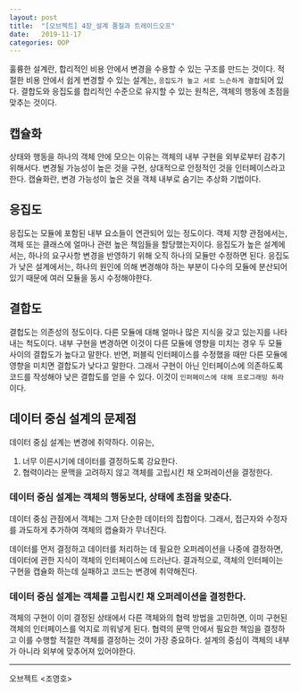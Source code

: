 ```yaml
---
layout: post
title:  "[오브젝트] 4장_설계 품질과 트레이드오프"
date:   2019-11-17
categories: OOP
---
```


훌륭한 설계란, 합리적인 비용 안에서 변경을 수용할 수 있는 구조를 만드는 것이다.
적절한 비용 안에서 쉽게 변경할 수 있는 설계는, `응집도가 높고 서로 느슨하게 결합`되어 있다.
결합도와 응집도를 합리적인 수준으로 유지할 수 있는 원칙은, 객체의 행동에 초점을 맞추는 것이다.

## 캡슐화

상태와 행동을 하나의 객체 안에 모으는 이유는 객체의 내부 구현을 외부로부터 감추기위해서다. 
변경될 가능성이 높은 것을 구현, 상대적으로 안정적인 것을 인터페이스라고 한다.
캡슐화란, 변경 가능성이 높은 것을 객체 내부로 숨기는 추상화 기법이다.

## 응집도

응집도는 모듈에 포함된 내부 요소들이 연관되어 있는 정도이다.
객체 지향 관점에서는, 객체 또는 클래스에 얼마나 관련 높은 책임들을 할당했는지이다.
응집도가 높은 설계에서는, 하나의 요구사항 변경을 반영하기 위해 오직 하나의 모듈만 수정하면 된다. 
응집도가 낮은 설계에서는, 하나의 원인에 의해 변경해야 하는 부분이 다수의 모듈에 분산되어 있기 때문에 여러 모듈을 동시 수정해야한다.

## 결합도

결헙도는 의존성의 정도이다. 
다른 모듈에 대해 얼마나 많은 지식을 갖고 있는지를 나타내는 척도이다.
내부 구현을 변경하면 이것이 다른 모듈에 영향을 미치는 경우 두 모듈 사이의 결합도가 높다고 말한다. 
반면, 퍼블릭 인터페이스를 수정했을 때만 다른 모듈에 영향을 미치면 결합도가 낮다고 말한다. 
그래서 구현이 아닌 인터페이스에 의존하도록 코드를 작성해야 낮은 결합도를 얻을 수 있다. 
이것이 `인퍼페이스에 대해 프로그래밍 하라` 이다.

## 데이터 중심 설계의 문제점

데이터 중심 설계는 변경에 취약하다. 이유는,

1. 너무 이른시기에 데이터를 결정하도록 강요한다.
2. 협력이라는 문맥을 고려하지 않고 객체를 고립시킨 채 오퍼레이션을 결정한다.

### 데이터 중심 설계는 객체의 행동보다, 상태에 초점을 맞춘다.

데이터 중심 관점에서 객체는 그저 단순한 데이터의 집합이다. 
그래서, 접근자와 수정자를 과도하게 추가하여 객체의 캡슐화가 무너진다.

데이터를 먼저 결정하고 데이터를 처리하는 데 필요한 오퍼레이션을 나중에 결정하면,
데이터에 관한 지식이 객체의 인터페이스에 드러난다. 
결과적으로, 객체의 인터페이는 구현을 캡슐화 하는데 실패하고 코드는 변경에 취약해진다.

### 데이터 중심 설계는 객체를 고립시킨 채 오퍼레이션을 결정한다.

객체의 구현이 이미 결정된 상태에서 다른 객체와의 협력 방법을 고민하면, 
이미 구현된 객체의 인터페이스를 억지로 끼워넣게 된다.
협력의 문맥 안에서 필요한 책임을 결정하고 이를 수행할 적절한 객체를 결정하는 것이 가장 중요하다.
설계의 중심이 객체의 내부가 아니라 외부에 맞추어져 있어야한다. 

---

오브젝트 <조영호>